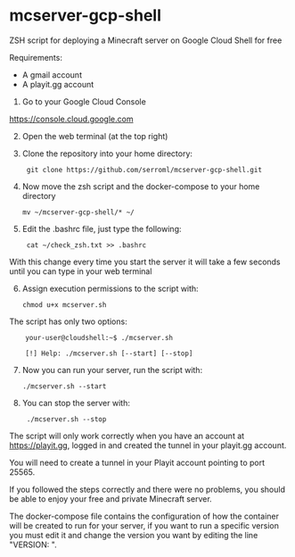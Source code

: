 # mcserver-gcp-shell
ZSH script for deploying a Minecraft server on Google Cloud Shell for free

Requirements:

- A gmail account
- A playit.gg account


1. Go to your Google Cloud Console

https://console.cloud.google.com


2. Open the web terminal (at the top right)


3. Clone the repository into your home directory:

        git clone https://github.com/serroml/mcserver-gcp-shell.git


4. Now move the zsh script and the docker-compose to your home directory

       mv ~/mcserver-gcp-shell/* ~/
       

5. Edit the .bashrc file, just type the following:

        cat ~/check_zsh.txt >> .bashrc
        
        
With this change every time you start the server it will take a few seconds until you can type in your web terminal


6. Assign execution permissions to the script with:

       chmod u+x mcserver.sh


The script has only two options:

        your-user@cloudshell:~$ ./mcserver.sh

        [!] Help: ./mcserver.sh [--start] [--stop]
        
        

7. Now you can run your server, run the script with:

       ./mcserver.sh --start


8. You can stop the server with:

        ./mcserver.sh --stop


The script will only work correctly when you have an account at https://playit.gg, logged in and created the tunnel in your playit.gg account.

You will need to create a tunnel in your Playit account pointing to port 25565.

If you followed the steps correctly and there were no problems, you should be able to enjoy your free and private Minecraft server.

The docker-compose file contains the configuration of how the container will be created to run for your server, if you want to run a specific version you must edit it and change the version you want by editing the line "VERSION: ".
